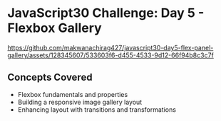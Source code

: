 # JavaScript30 Challenge: Day 5 - Flexbox Gallery



https://github.com/makwanachirag427/javascript30-day5-flex-panel-gallery/assets/128345607/533603f6-d455-4533-9d12-66f94b8c3c7f



## Concepts Covered
- Flexbox fundamentals and properties
- Building a responsive image gallery layout
- Enhancing layout with transitions and transformations

